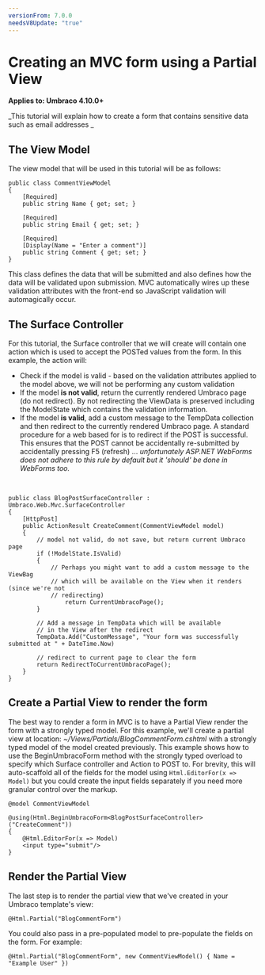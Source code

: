 ```yaml
---
versionFrom: 7.0.0
needsV8Update: "true"
---
```


# Creating an MVC form using a Partial View

**Applies to: Umbraco 4.10.0+**

_This tutorial will explain how to create a form that contains sensitive data such as email addresses _

## The View Model

The view model that will be used in this tutorial will be as follows:

    public class CommentViewModel
    {
        [Required]
        public string Name { get; set; }

        [Required]
        public string Email { get; set; }

        [Required]
        [Display(Name = "Enter a comment")]
        public string Comment { get; set; }
    }

This class defines the data that will be submitted and also defines how the data will be validated upon submission. MVC automatically wires up these validation attributes with the front-end so JavaScript validation will automagically occur.

## The Surface Controller

For this tutorial, the Surface controller that we will create will contain one action which is used to accept the POSTed values from the form. In this example, the action will:

*	Check if the model is valid - based on the validation attributes applied to the model above, we will not be performing any custom validation
*	If the model **is not valid**, return the currently rendered Umbraco page (do not redirect). By not redirecting the ViewData is preserved including the ModelState which contains the validation information.
*	If the model **is valid**, add a custom message to the TempData collection and then redirect to the currently rendered Umbraco page. A standard procedure for a web based for is to redirect if the POST is successful. This ensures that the POST cannot be accidentally re-submitted by accidentally pressing F5 (refresh) ... *unfortunately ASP.NET WebForms does not adhere to this rule by default but it 'should' be done in WebForms too.*

<br/>

    public class BlogPostSurfaceController : Umbraco.Web.Mvc.SurfaceController
    {
        [HttpPost]
        public ActionResult CreateComment(CommentViewModel model)
        {
            // model not valid, do not save, but return current Umbraco page
            if (!ModelState.IsValid)
            {
                // Perhaps you might want to add a custom message to the ViewBag
                // which will be available on the View when it renders (since we're not
                // redirecting)
                    return CurrentUmbracoPage();
            }

            // Add a message in TempData which will be available
            // in the View after the redirect
            TempData.Add("CustomMessage", "Your form was successfully submitted at " + DateTime.Now)

            // redirect to current page to clear the form
            return RedirectToCurrentUmbracoPage();
        }
    }

## Create a Partial View to render the form

The best way to render a form in MVC is to have a Partial View render the form with a strongly typed model. For this example, we'll create a partial view at location: *~/Views/Partials/BlogCommentForm.cshtml* with a strongly typed model of the model created previously. This example shows how to use the BeginUmbracoForm method with the strongly typed overload to specify which Surface controller and Action to POST to. For brevity, this will auto-scaffold all of the fields for the model using `Html.EditorFor(x => Model)` but you could create the input fields separately if you need more granular control over the markup.

    @model CommentViewModel

    @using(Html.BeginUmbracoForm<BlogPostSurfaceController>("CreateComment"))
    {
        @Html.EditorFor(x => Model)
        <input type="submit"/>
    }

## Render the Partial View

The last step is to render the partial view that we've created in your Umbraco template's view:

    @Html.Partial("BlogCommentForm")

You could also pass in a pre-populated model to pre-populate the fields on the form. For example:

    @Html.Partial("BlogCommentForm", new CommentViewModel() { Name = "Example User" })
